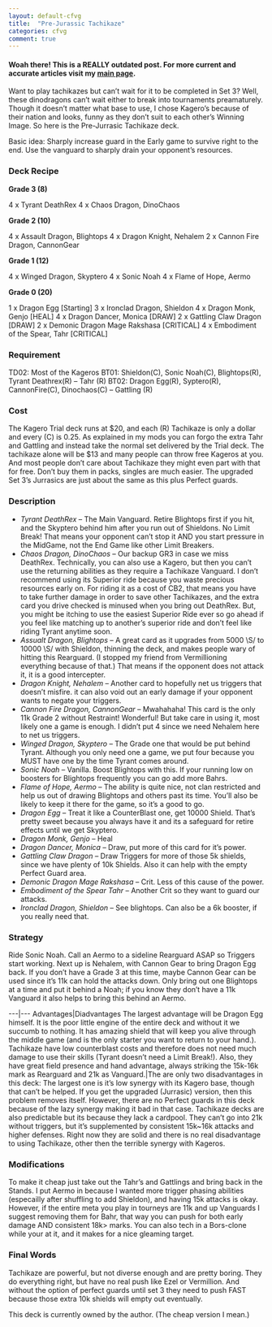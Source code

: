 ```yaml
---
layout: default-cfvg
title:  "Pre-Jurassic Tachikaze"
categories: cfvg
comment: true
---
```

####  Woah there! This is a REALLY outdated post. For more current and accurate articles visit my [main page](/cfvg).

Want to play tachikazes but can’t wait for it to be completed in Set 3?
Well, these dinodragons can’t wait either to break into tournaments preamaturely.
Though it doesn’t matter what base to use, I chose Kagero’s because of their nation and looks, funny as they don’t suit to each other’s Winning Image.
So here is the Pre-Jurrasic Tachikaze deck.

Basic idea: Sharply increase guard in the Early game to survive right to the end. Use the vanguard to sharply drain your opponent’s resources.
<!-- more -->

### Deck Recipe

**Grade 3 (8)**

4 x Tyrant DeathRex
4 x Chaos Dragon, DinoChaos

**Grade 2 (10)**

4 x Assault Dragon, Blightops
4 x Dragon Knight, Nehalem
2 x Cannon Fire Dragon, CannonGear

**Grade 1 (12)**

4 x Winged Dragon, Skyptero
4 x Sonic Noah
4 x Flame of Hope, Aermo

**Grade 0 (20)**

1 x Dragon Egg   [Starting]
3 x Ironclad Dragon, Shieldon
4 x Dragon Monk, Genjo  [HEAL]
4 x Dragon Dancer, Monica [DRAW]
2 x Gattling Claw Dragon [DRAW]
2 x Demonic Dragon Mage Rakshasa [CRITICAL]
4 x Embodiment of the Spear, Tahr [CRITICAL]

### Requirement

TD02: Most of the Kageros
BT01: Shieldon(C), Sonic Noah(C), Blightops(R), Tyrant Deathrex(R)
– Tahr (R)
BT02: Dragon Egg(R), Syptero(R), CannonFire(C), Dinochaos(C)
– Gattling (R)

### Cost

The Kagero Trial deck runs at $20, and each (R) Tachikaze is only a dollar and every (C) is 0.25. As explained in my mods you can forgo the extra Tahr and Gattling and instead take the normal set delivered by the Trial deck.
The tachikaze alone will be $13 and many people can throw free Kageros at you. And most people don’t care about Tachikaze they might even part with that for free. Don’t buy them in packs, singles are much easier. The upgraded Set 3’s Jurrasics are just about the same as this plus Perfect guards.

### Description

 * _Tyrant DeathRex_ – The Main Vanguard. Retire Blightops first if you hit, and the Skyptero behind him after you run out of Shieldons. No Limit Break! That means your opponent can’t stop it AND you start pressure in the MidGame, not the End Game like other Limit Breakers.
 * _Chaos Dragon, DinoChaos_ – Our backup GR3 in case we miss DeathRex. Technically, you can also use a Kagero, but then you can’t use the returning abilities as they require a Tachikaze Vanguard. I don’t recommend using its Superior ride because you waste precious resources early on. For riding it as a cost of CB2, that means you have to take further damage in order to save other Tachikazes, and the extra card you drive checked is minused when you bring out DeathRex. But, you might be itching to use the easiest Superior Ride ever so go ahead if you feel like matching up to another’s superior ride and don’t feel like riding Tyrant anytime soon.
 * _Assualt Dragon, Blightops_ – A great card as it upgrades from 5000 \S/ to 10000 \S/ with Shieldon, thinning the deck, and makes people wary of hitting this Rearguard. (I stopped my friend from Vermillioning everything because of that.) That means if the opponent does not attack it, it is a good intercepter.
 * _Dragon Knight, Nehalem_ – Another card to hopefully net us triggers that doesn’t misfire. it can also void out an early damage if your opponent wants to negate your triggers.
 * _Cannon Fire Dragon, CannonGear_ – Mwahahaha! This card is the only 11k Grade 2 without Restraint! Wonderful! But take care in using it, most likely one a game is enough. I didn’t put 4 since we need Nehalem here to net us triggers.
 * _Winged Dragon, Skyptero_ – The Grade one that would be put behind Tyrant. Although you only need one a game, we put four because you MUST have one by the time Tyrant comes around.
 * _Sonic Noah_ – Vanilla. Boost Blightops with this. If your running low on boosters for Blightops frequently you can go add more Bahrs.
 * _Flame of Hope, Aermo_ – The ability is quite nice, not clan restricted and help us out of drawing Blightops and others past its time. You’ll also be likely to keep it there for the game, so it’s a good to go.
 * _Dragon Egg_ – Treat it like a CounterBlast one, get 10000 Shield. That’s pretty sweet because you always have it and its a safeguard for retire effects until we get Skyptero.
 * _Dragon Monk, Genjo_ – Heal
 * _Dragon Dancer, Monica_ – Draw, put more of this card for it’s power.
 * _Gattling Claw Dragon_ – Draw Triggers for more of those 5k shields, since we have plenty of 10k Shields. Also it can help with the empty Perfect Guard area.
 * _Demonic Dragon Mage Rakshasa_ – Crit. Less of this cause of the power.
 * _Embodiment of the Spear Tahr_ – Another Crit so they want to guard our attacks.
 * _Ironclad Dragon, Shieldon_ – See blightops. Can also be a 6k booster, if you really need that.

### Strategy

Ride Sonic Noah. Call an Aermo to a sideline Rearguard ASAP so Triggers start working. Next up is Nehalem, with Cannon Gear to bring Dragon Egg back. If you don’t have a Grade 3 at this time, maybe Cannon Gear can be used since it’s 11k can hold the attacks down. Only bring out one Blightops at a time and put it behind a Noah; if you know they don’t have a 11k Vanguard it also helps to bring this behind an Aermo.

---|---
Advantages|Diadvantages
The largest advantage will be Dragon Egg himself. It is the poor little engine of the entire deck and without it we succumb to nothing. It has amazing shield that will keep you alive through the middle game (and is the only starter you want to return to your hand.). Tachikaze have low counterblast costs and therefore does not need much damage to use their skills (Tyrant doesn’t need a Limit Break!). Also, they have great field presence and hand advantage, always striking the 15k-16k mark as Rearguard and 21k as Vanguard.|The are only two disadvantages in this deck: The largest one is it’s low synergy with its Kagero base, though that can’t be helped. If you get the upgraded (Jurrasic) version, then this problem removes itself. However, there are no Perfect guards in this deck because of the lazy synergy making it bad in that case. Tachikaze decks are also predictable but its because they lack a cardpool. They can’t go into 21k without triggers, but it’s supplemented by consistent 15k~16k attacks and higher defenses. Right now they are solid and there is no real disadvantage to using Tachikaze, other then the terrible synergy with Kageros.

### Modifications

To make it cheap just take out the Tahr’s and Gattlings and bring back in the Stands. I put Aermo in because I wanted more trigger phasing abilities (especailly after shuffling to add Shieldon), and having 15k attacks is okay. However, if the entire meta you play in tourneys are 11k and up Vanguards I suggest removing them for Bahr, that way you can push for both early damage AND consistent 18k> marks. You can also tech in a Bors-clone while your at it, and it makes for a nice gleaming target.

### Final Words

Tachikaze are powerful, but not diverse enough and are pretty boring. They do everything right, but have no real push like Ezel or Vermillion. And without the option of perfect guards until set 3 they need to push FAST because those extra 10k shields will empty out eventually.

This deck is currently owned by the author. (The cheap version I mean.)<i class="fa fa-stop"></i>